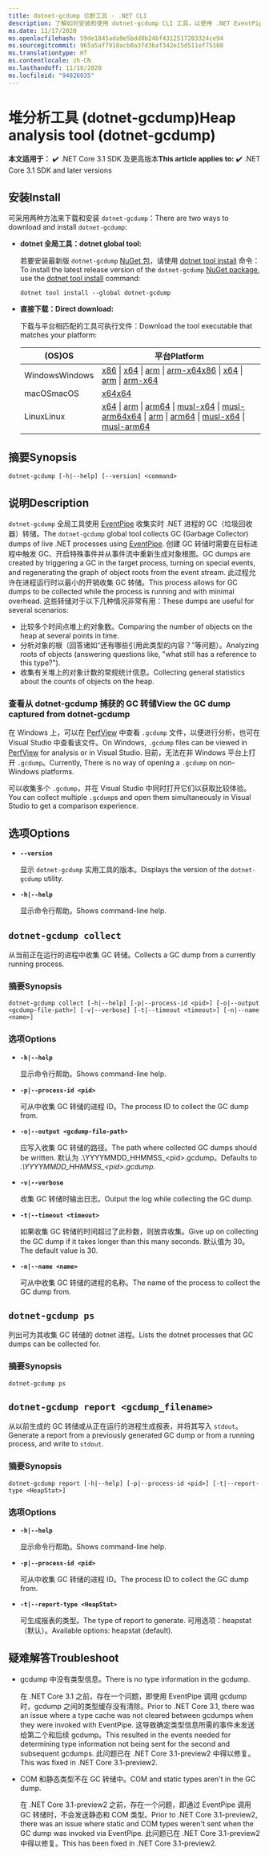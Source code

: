 ```yaml
---
title: dotnet-gcdump 诊断工具 - .NET CLI
description: 了解如何安装和使用 dotnet-gcdump CLI 工具，以使用 .NET EventPipe 收集实时 .NET 进程的 GC（垃圾回收器）转储。
ms.date: 11/17/2020
ms.openlocfilehash: 59de1845ada9e5bdd0b24bf4312517283324ce94
ms.sourcegitcommit: 965a5af7918acb0a3fd3baf342e15d511ef75188
ms.translationtype: HT
ms.contentlocale: zh-CN
ms.lasthandoff: 11/18/2020
ms.locfileid: "94826035"
---
```

# <a name="heap-analysis-tool-dotnet-gcdump"></a><span data-ttu-id="25d4f-103">堆分析工具 (dotnet-gcdump)</span><span class="sxs-lookup"><span data-stu-id="25d4f-103">Heap analysis tool (dotnet-gcdump)</span></span>

<span data-ttu-id="25d4f-104">**本文适用于：** ✔️ .NET Core 3.1 SDK 及更高版本</span><span class="sxs-lookup"><span data-stu-id="25d4f-104">**This article applies to:** ✔️ .NET Core 3.1 SDK and later versions</span></span>

## <a name="install"></a><span data-ttu-id="25d4f-105">安装</span><span class="sxs-lookup"><span data-stu-id="25d4f-105">Install</span></span>

<span data-ttu-id="25d4f-106">可采用两种方法来下载和安装 `dotnet-gcdump`：</span><span class="sxs-lookup"><span data-stu-id="25d4f-106">There are two ways to download and install `dotnet-gcdump`:</span></span>

- <span data-ttu-id="25d4f-107">**dotnet 全局工具：**</span><span class="sxs-lookup"><span data-stu-id="25d4f-107">**dotnet global tool:**</span></span>

  <span data-ttu-id="25d4f-108">若要安装最新版 `dotnet-gcdump` [NuGet 包](https://www.nuget.org/packages/dotnet-gcdump)，请使用 [dotnet tool install](../tools/dotnet-tool-install.md) 命令：</span><span class="sxs-lookup"><span data-stu-id="25d4f-108">To install the latest release version of the `dotnet-gcdump` [NuGet package](https://www.nuget.org/packages/dotnet-gcdump), use the [dotnet tool install](../tools/dotnet-tool-install.md) command:</span></span>

  ```dotnetcli
  dotnet tool install --global dotnet-gcdump
  ```

- <span data-ttu-id="25d4f-109">**直接下载：**</span><span class="sxs-lookup"><span data-stu-id="25d4f-109">**Direct download:**</span></span>

  <span data-ttu-id="25d4f-110">下载与平台相匹配的工具可执行文件：</span><span class="sxs-lookup"><span data-stu-id="25d4f-110">Download the tool executable that matches your platform:</span></span>

  | <span data-ttu-id="25d4f-111">(OS)</span><span class="sxs-lookup"><span data-stu-id="25d4f-111">OS</span></span>  | <span data-ttu-id="25d4f-112">平台</span><span class="sxs-lookup"><span data-stu-id="25d4f-112">Platform</span></span> |
  | --- | -------- |
  | <span data-ttu-id="25d4f-113">Windows</span><span class="sxs-lookup"><span data-stu-id="25d4f-113">Windows</span></span> | <span data-ttu-id="25d4f-114">[x86](https://aka.ms/dotnet-gcdump/win-x86) \| [x64](https://aka.ms/dotnet-gcdump/win-x64) \| [arm](https://aka.ms/dotnet-gcdump/win-arm) \| [arm-x64](https://aka.ms/dotnet-gcdump/win-arm64)</span><span class="sxs-lookup"><span data-stu-id="25d4f-114">[x86](https://aka.ms/dotnet-gcdump/win-x86) \| [x64](https://aka.ms/dotnet-gcdump/win-x64) \| [arm](https://aka.ms/dotnet-gcdump/win-arm) \| [arm-x64](https://aka.ms/dotnet-gcdump/win-arm64)</span></span> |
  | <span data-ttu-id="25d4f-115">macOS</span><span class="sxs-lookup"><span data-stu-id="25d4f-115">macOS</span></span>   | [<span data-ttu-id="25d4f-116">x64</span><span class="sxs-lookup"><span data-stu-id="25d4f-116">x64</span></span>](https://aka.ms/dotnet-gcdump/osx-x64) |
  | <span data-ttu-id="25d4f-117">Linux</span><span class="sxs-lookup"><span data-stu-id="25d4f-117">Linux</span></span>   | <span data-ttu-id="25d4f-118">[x64](https://aka.ms/dotnet-gcdump/linux-x64) \| [arm](https://aka.ms/dotnet-gcdump/linux-arm) \| [arm64](https://aka.ms/dotnet-gcdump/linux-arm64) \| [musl-x64](https://aka.ms/dotnet-gcdump/linux-musl-x64) \| [musl-arm64](https://aka.ms/dotnet-gcdump/linux-musl-arm64)</span><span class="sxs-lookup"><span data-stu-id="25d4f-118">[x64](https://aka.ms/dotnet-gcdump/linux-x64) \| [arm](https://aka.ms/dotnet-gcdump/linux-arm) \| [arm64](https://aka.ms/dotnet-gcdump/linux-arm64) \| [musl-x64](https://aka.ms/dotnet-gcdump/linux-musl-x64) \| [musl-arm64](https://aka.ms/dotnet-gcdump/linux-musl-arm64)</span></span> |

## <a name="synopsis"></a><span data-ttu-id="25d4f-119">摘要</span><span class="sxs-lookup"><span data-stu-id="25d4f-119">Synopsis</span></span>

```console
dotnet-gcdump [-h|--help] [--version] <command>
```

## <a name="description"></a><span data-ttu-id="25d4f-120">说明</span><span class="sxs-lookup"><span data-stu-id="25d4f-120">Description</span></span>

<span data-ttu-id="25d4f-121">`dotnet-gcdump` 全局工具使用 [EventPipe](./eventpipe.md) 收集实时 .NET 进程的 GC（垃圾回收器）转储。</span><span class="sxs-lookup"><span data-stu-id="25d4f-121">The `dotnet-gcdump` global tool collects GC (Garbage Collector) dumps of live .NET processes using [EventPipe](./eventpipe.md).</span></span> <span data-ttu-id="25d4f-122">创建 GC 转储时需要在目标进程中触发 GC、开启特殊事件并从事件流中重新生成对象根图。</span><span class="sxs-lookup"><span data-stu-id="25d4f-122">GC dumps are created by triggering a GC in the target process, turning on special events, and regenerating the graph of object roots from the event stream.</span></span> <span data-ttu-id="25d4f-123">此过程允许在进程运行时以最小的开销收集 GC 转储。</span><span class="sxs-lookup"><span data-stu-id="25d4f-123">This process allows for GC dumps to be collected while the process is running and with minimal overhead.</span></span> <span data-ttu-id="25d4f-124">这些转储对于以下几种情况非常有用：</span><span class="sxs-lookup"><span data-stu-id="25d4f-124">These dumps are useful for several scenarios:</span></span>

- <span data-ttu-id="25d4f-125">比较多个时间点堆上的对象数。</span><span class="sxs-lookup"><span data-stu-id="25d4f-125">Comparing the number of objects on the heap at several points in time.</span></span>
- <span data-ttu-id="25d4f-126">分析对象的根（回答诸如“还有哪些引用此类型的内容？”等问题）。</span><span class="sxs-lookup"><span data-stu-id="25d4f-126">Analyzing roots of objects (answering questions like, "what still has a reference to this type?").</span></span>
- <span data-ttu-id="25d4f-127">收集有关堆上的对象计数的常规统计信息。</span><span class="sxs-lookup"><span data-stu-id="25d4f-127">Collecting general statistics about the counts of objects on the heap.</span></span>

### <a name="view-the-gc-dump-captured-from-dotnet-gcdump"></a><span data-ttu-id="25d4f-128">查看从 dotnet-gcdump 捕获的 GC 转储</span><span class="sxs-lookup"><span data-stu-id="25d4f-128">View the GC dump captured from dotnet-gcdump</span></span>

<span data-ttu-id="25d4f-129">在 Windows 上，可以在 [PerfView](https://github.com/microsoft/perfview) 中查看 `.gcdump` 文件，以便进行分析，也可在 Visual Studio 中查看该文件。</span><span class="sxs-lookup"><span data-stu-id="25d4f-129">On Windows, `.gcdump` files can be viewed in [PerfView](https://github.com/microsoft/perfview) for analysis or in Visual Studio.</span></span> <span data-ttu-id="25d4f-130">目前，无法在非 Windows 平台上打开 `.gcdump`。</span><span class="sxs-lookup"><span data-stu-id="25d4f-130">Currently, There is no way of opening a `.gcdump` on non-Windows platforms.</span></span>

<span data-ttu-id="25d4f-131">可以收集多个 `.gcdump`，并在 Visual Studio 中同时打开它们以获取比较体验。</span><span class="sxs-lookup"><span data-stu-id="25d4f-131">You can collect multiple `.gcdump`s and open them simultaneously in Visual Studio to get a comparison experience.</span></span>

## <a name="options"></a><span data-ttu-id="25d4f-132">选项</span><span class="sxs-lookup"><span data-stu-id="25d4f-132">Options</span></span>

- **`--version`**

  <span data-ttu-id="25d4f-133">显示 `dotnet-gcdump` 实用工具的版本。</span><span class="sxs-lookup"><span data-stu-id="25d4f-133">Displays the version of the `dotnet-gcdump` utility.</span></span>

- **`-h|--help`**

  <span data-ttu-id="25d4f-134">显示命令行帮助。</span><span class="sxs-lookup"><span data-stu-id="25d4f-134">Shows command-line help.</span></span>

## `dotnet-gcdump collect`

<span data-ttu-id="25d4f-135">从当前正在运行的进程中收集 GC 转储。</span><span class="sxs-lookup"><span data-stu-id="25d4f-135">Collects a GC dump from a currently running process.</span></span>

### <a name="synopsis"></a><span data-ttu-id="25d4f-136">摘要</span><span class="sxs-lookup"><span data-stu-id="25d4f-136">Synopsis</span></span>

```console
dotnet-gcdump collect [-h|--help] [-p|--process-id <pid>] [-o|--output <gcdump-file-path>] [-v|--verbose] [-t|--timeout <timeout>] [-n|--name <name>]
```

### <a name="options"></a><span data-ttu-id="25d4f-137">选项</span><span class="sxs-lookup"><span data-stu-id="25d4f-137">Options</span></span>

- **`-h|--help`**

  <span data-ttu-id="25d4f-138">显示命令行帮助。</span><span class="sxs-lookup"><span data-stu-id="25d4f-138">Shows command-line help.</span></span>

- **`-p|--process-id <pid>`**

  <span data-ttu-id="25d4f-139">可从中收集 GC 转储的进程 ID。</span><span class="sxs-lookup"><span data-stu-id="25d4f-139">The process ID to collect the GC dump from.</span></span>

- **`-o|--output <gcdump-file-path>`**

  <span data-ttu-id="25d4f-140">应写入收集 GC 转储的路径。</span><span class="sxs-lookup"><span data-stu-id="25d4f-140">The path where collected GC dumps should be written.</span></span> <span data-ttu-id="25d4f-141">默认为 .\\YYYYMMDD\_HHMMSS\_\<pid>.gcdump。</span><span class="sxs-lookup"><span data-stu-id="25d4f-141">Defaults to *.\\YYYYMMDD\_HHMMSS\_\<pid>.gcdump*.</span></span>

- **`-v|--verbose`**

  <span data-ttu-id="25d4f-142">收集 GC 转储时输出日志。</span><span class="sxs-lookup"><span data-stu-id="25d4f-142">Output the log while collecting the GC dump.</span></span>

- **`-t|--timeout <timeout>`**

  <span data-ttu-id="25d4f-143">如果收集 GC 转储的时间超过了此秒数，则放弃收集。</span><span class="sxs-lookup"><span data-stu-id="25d4f-143">Give up on collecting the GC dump if it takes longer than this many seconds.</span></span> <span data-ttu-id="25d4f-144">默认值为 30。</span><span class="sxs-lookup"><span data-stu-id="25d4f-144">The default value is 30.</span></span>

- **`-n|--name <name>`**

  <span data-ttu-id="25d4f-145">可从中收集 GC 转储的进程的名称。</span><span class="sxs-lookup"><span data-stu-id="25d4f-145">The name of the process to collect the GC dump from.</span></span>

## `dotnet-gcdump ps`

<span data-ttu-id="25d4f-146">列出可为其收集 GC 转储的 dotnet 进程。</span><span class="sxs-lookup"><span data-stu-id="25d4f-146">Lists the dotnet processes that GC dumps can be collected for.</span></span>

### <a name="synopsis"></a><span data-ttu-id="25d4f-147">摘要</span><span class="sxs-lookup"><span data-stu-id="25d4f-147">Synopsis</span></span>

```console
dotnet-gcdump ps
```

## `dotnet-gcdump report <gcdump_filename>`

<span data-ttu-id="25d4f-148">从以前生成的 GC 转储或从正在运行的进程生成报表，并将其写入 `stdout`。</span><span class="sxs-lookup"><span data-stu-id="25d4f-148">Generate a report from a previously generated GC dump or from a running process, and write to `stdout`.</span></span>

### <a name="synopsis"></a><span data-ttu-id="25d4f-149">摘要</span><span class="sxs-lookup"><span data-stu-id="25d4f-149">Synopsis</span></span>

```console
dotnet-gcdump report [-h|--help] [-p|--process-id <pid>] [-t|--report-type <HeapStat>]
```

### <a name="options"></a><span data-ttu-id="25d4f-150">选项</span><span class="sxs-lookup"><span data-stu-id="25d4f-150">Options</span></span>

- **`-h|--help`**

  <span data-ttu-id="25d4f-151">显示命令行帮助。</span><span class="sxs-lookup"><span data-stu-id="25d4f-151">Shows command-line help.</span></span>

- **`-p|--process-id <pid>`**

  <span data-ttu-id="25d4f-152">可从中收集 GC 转储的进程 ID。</span><span class="sxs-lookup"><span data-stu-id="25d4f-152">The process ID to collect the GC dump from.</span></span>

- **`-t|--report-type <HeapStat>`**

  <span data-ttu-id="25d4f-153">可生成报表的类型。</span><span class="sxs-lookup"><span data-stu-id="25d4f-153">The type of report to generate.</span></span> <span data-ttu-id="25d4f-154">可用选项：heapstat（默认）。</span><span class="sxs-lookup"><span data-stu-id="25d4f-154">Available options: heapstat (default).</span></span>

## <a name="troubleshoot"></a><span data-ttu-id="25d4f-155">疑难解答</span><span class="sxs-lookup"><span data-stu-id="25d4f-155">Troubleshoot</span></span>

- <span data-ttu-id="25d4f-156">gcdump 中没有类型信息。</span><span class="sxs-lookup"><span data-stu-id="25d4f-156">There is no type information in the gcdump.</span></span>

   <span data-ttu-id="25d4f-157">在 .NET Core 3.1 之前，存在一个问题，即使用 EventPipe 调用 gcdump 时，gcdump 之间的类型缓存没有清除。</span><span class="sxs-lookup"><span data-stu-id="25d4f-157">Prior to .NET Core 3.1, there was an issue where a type cache was not cleared between gcdumps when they were invoked with EventPipe.</span></span> <span data-ttu-id="25d4f-158">这导致确定类型信息所需的事件未发送给第二个和后续 gcdump。</span><span class="sxs-lookup"><span data-stu-id="25d4f-158">This resulted in the events needed for determining type information not being sent for the second and subsequent gcdumps.</span></span> <span data-ttu-id="25d4f-159">此问题已在 .NET Core 3.1-preview2 中得以修复。</span><span class="sxs-lookup"><span data-stu-id="25d4f-159">This was fixed in .NET Core 3.1-preview2.</span></span>

- <span data-ttu-id="25d4f-160">COM 和静态类型不在 GC 转储中。</span><span class="sxs-lookup"><span data-stu-id="25d4f-160">COM and static types aren't in the GC dump.</span></span>

   <span data-ttu-id="25d4f-161">在 .NET Core 3.1-preview2 之前，存在一个问题，即通过 EventPipe 调用 GC 转储时，不会发送静态和 COM 类型。</span><span class="sxs-lookup"><span data-stu-id="25d4f-161">Prior to .NET Core 3.1-preview2, there was an issue where static and COM types weren't sent when the GC dump was invoked via EventPipe.</span></span> <span data-ttu-id="25d4f-162">此问题已在 .NET Core 3.1-preview2 中得以修复。</span><span class="sxs-lookup"><span data-stu-id="25d4f-162">This has been fixed in .NET Core 3.1-preview2.</span></span>

